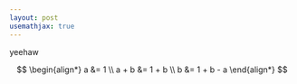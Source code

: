 ```yaml
---
layout: post
usemathjax: true
---
```


yeehaw

$$
\begin{align*}
a &= 1 \\
a + b &= 1 + b \\
b &= 1 + b - a
\end{align*}
$$

